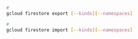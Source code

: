 ```Bash

```

```Bash
#
gcloud firestore export [--kinds][--namespaces]

#
gcloud firestore import [--kinds][--namespaces]
```
